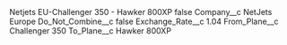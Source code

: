 <?xml version="1.0" encoding="UTF-8"?>
<CustomMetadata xmlns="http://soap.sforce.com/2006/04/metadata" xmlns:xsi="http://www.w3.org/2001/XMLSchema-instance" xmlns:xsd="http://www.w3.org/2001/XMLSchema">
    <label>Netjets EU-Challenger 350 - Hawker 800XP</label>
    <protected>false</protected>
    <values>
        <field>Company__c</field>
        <value xsi:type="xsd:string">NetJets Europe</value>
    </values>
    <values>
        <field>Do_Not_Combine__c</field>
        <value xsi:type="xsd:boolean">false</value>
    </values>
    <values>
        <field>Exchange_Rate__c</field>
        <value xsi:type="xsd:double">1.04</value>
    </values>
    <values>
        <field>From_Plane__c</field>
        <value xsi:type="xsd:string">Challenger 350</value>
    </values>
    <values>
        <field>To_Plane__c</field>
        <value xsi:type="xsd:string">Hawker 800XP</value>
    </values>
</CustomMetadata>

